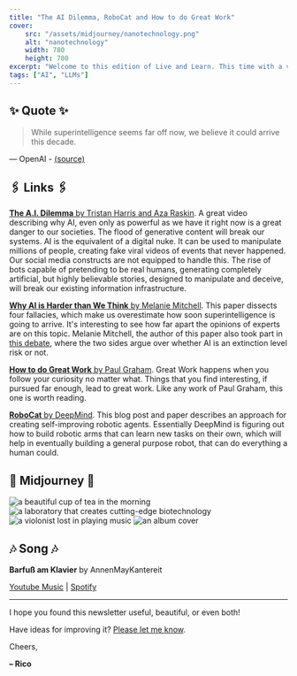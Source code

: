 ```yaml
---
title: "The AI Dilemma, RoboCat and How to do Great Work"
cover:
    src: "/assets/midjourney/nanotechnology.png"
    alt: "nanotechnology"
    width: 780
    height: 780
excerpt: "Welcome to this edition of Live and Learn. This time with a video explaining how harmful generative AI is going to be, a better way for AI to learn real world tasks, and an excellent article by Paul Graham. Enjoy."
tags: ["AI", "LLMs"]
---
```


## ✨ Quote ✨

> While superintelligence seems far off now, we believe it could arrive this decade.

— OpenAI - [(source)](https://openai.com/blog/introducing-superalignment)

## 🖇️ Links 🖇️

[**The A.I. Dilemma** by Tristan Harris and Aza Raskin](https://www.youtube.com/watch?v=xoVJKj8lcNQ). A great video describing why AI, even only as powerful as we have it right now is a great danger to our societies. The flood of generative content will break our systems. AI is the equivalent of a digital nuke. It can be used to manipulate millions of people, creating fake viral videos of events that never happened. Our social media constructs are not equipped to handle this. The rise of bots capable of pretending to be real humans, generating completely artificial, but highly believable stories, designed to manipulate and deceive, will break our existing information infrastructure.

[**Why AI is Harder than We Think** by Melanie Mitchell]( https://arxiv.org/pdf/2104.12871.pdf). This paper dissects four fallacies, which make us overestimate how soon superintelligence is going to arrive. It's interesting to see how far apart the opinions of experts are on this topic. Melanie Mitchell, the author of this paper also took part in [this debate](https://www.youtube.com/watch?v=144uOfr4SYA), where the two sides argue over whether AI is an extinction level risk or not. 

[**How to do Great Work** by Paul Graham](http://www.paulgraham.com/greatwork.html). Great Work happens when you follow your curiosity no matter what. Things that you find interesting, if pursued far enough, lead to great work. Like any work of Paul Graham, this one is worth reading. 

[**RoboCat** by DeepMind](https://www.deepmind.com/blog/robocat-a-self-improving-robotic-agent). This blog post and paper describes an approach for creating self-improving robotic agents. Essentially DeepMind is figuring out how to build robotic arms that can learn new tasks on their own, which will help in eventually building a general purpose robot, that can do everything a human could.


## 🌌 Midjourney 🌌

![a beautiful cup of tea in the morning](/assets/midjourney/a-beautiful-cup-of-tea-in-the-morning.jpg)
![a laboratory that creates cutting-edge biotechnology](/assets/midjourney/a-laboratory-that-creates-cutting-edge-biotechnology.jpg)
![a violonist lost in playing music](/assets/midjourney/a-violonist-lost-in-playing-music.jpg)
![an album cover](/assets/midjourney/an-album-cover.jpg)

## 🎶 Song 🎶

**Barfuß am Klavier** by AnnenMayKantereit 

[Youtube Music](https://music.youtube.com/watch?v=At07K8AUA9M) | [Spotify](https://open.spotify.com/track/4kr64ggr6ALZGxnkGdhK7b)

---

I hope you found this newsletter useful, beautiful, or even both!

Have ideas for improving it? [Please let me know](https://airtable.com/shro1VeyG4lkNXkx2). 

Cheers,

**– Rico**
